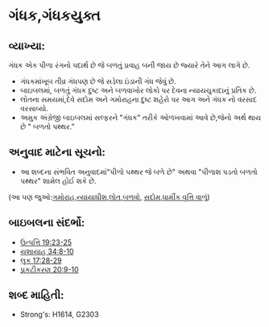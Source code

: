 # ગંધક,ગંધકયુક્ત

## વ્યાખ્યા:

ગંધક એક પીળા રંગનો પદાર્થ છે જે બળતું  પ્રવાહ બની જાય છે જ્યારે તેને  આગ લાગે છે.

* ગંધકમાંખૂબ તીવ્ર ગંધપણ છે જે સડેલા ઇંડાની ગંધ જેવું છે.
* બાઇબલમાં, બળતું ગંધક દુષ્ટ અને બળવાખોર લોકો પર દેવના ન્યાયચુકાદાનું પ્રતિક છે.
* લોતના સમયમાં,દેવે સદોમ અને ગમોરાહના દુષ્ટ શહેરો પર આગ અને ગંધક નો વરસાદ વરસાવ્યો.
* અમુક અંગ્રેજી બાઇબલમાં સલ્ફરને "ગંધક" તરીકે ઓળખવામાં આવે છે,જેનો અર્થ થાય છે " બળતો પથ્થર.”

## અનુવાદ માટેના સૂચનો: 

* આ શબ્દના સંભવિત અનુવાદમાં"પીળો પથ્થર જે બળે છે" અથવા "પીળાશ પડતો બળતો પથ્થર" શામેલ હોઈ શકે છે.

(આ પણ જુઓ:[ગમોરાહ](../names/gomorrah.md),[ન્યાયાધીશ](../kt/judge.md),[લોત](../names/lot.md),[બળવો](../other/rebel.md), [સદોમ](../names/sodom.md),[ધાર્મીક વૃત્તિ વાળું](../kt/godly.md))

## બાઇબલના સંદર્ભો: 

* [ઉત્પત્તિ 19:23-25](rc://gu/tn/help/gen/19/23)
* [યશાયાહ 34:8-10](rc://gu/tn/help/isa/34/08)
* [લુક 17:28-29](rc://gu/tn/help/luk/17/28)
* [પ્રકટીકરણ 20:9-10](rc://gu/tn/help/rev/20/09)

## શબ્દ માહિતી: 

* Strong's: H1614, G2303
